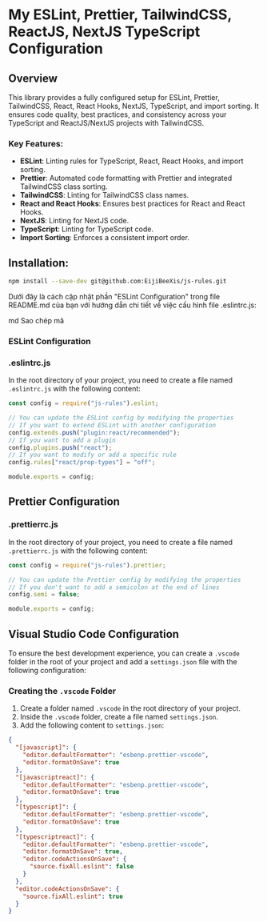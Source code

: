 # My ESLint, Prettier, TailwindCSS, ReactJS, NextJS TypeScript Configuration

## Overview

This library provides a fully configured setup for ESLint, Prettier, TailwindCSS, React, React Hooks, NextJS, TypeScript, and import sorting. It ensures code quality, best practices, and consistency across your TypeScript and ReactJS/NextJS projects with TailwindCSS.

### Key Features:

- **ESLint**: Linting rules for TypeScript, React, React Hooks, and import sorting.
- **Prettier**: Automated code formatting with Prettier and integrated TailwindCSS class sorting.
- **TailwindCSS**: Linting for TailwindCSS class names.
- **React and React Hooks**: Ensures best practices for React and React Hooks.
- **NextJS**: Linting for NextJS code.
- **TypeScript**: Linting for TypeScript code.
- **Import Sorting**: Enforces a consistent import order.

## Installation:

```sh
npm install --save-dev git@github.com:EijiBeeXis/js-rules.git
```

Dưới đây là cách cập nhật phần "ESLint Configuration" trong file README.md của bạn với hướng dẫn chi tiết về việc cấu hình file .eslintrc.js:

md
Sao chép mã

### ESLint Configuration

### .eslintrc.js

In the root directory of your project, you need to create a file named `.eslintrc.js` with the following content:

```javascript
const config = require("js-rules").eslint;

// You can update the ESLint config by modifying the properties
// If you want to extend ESLint with another configuration
config.extends.push("plugin:react/recommended");
// If you want to add a plugin
config.plugins.push("react");
// If you want to modify or add a specific rule
config.rules["react/prop-types"] = "off";

module.exports = config;
```

## Prettier Configuration

### .prettierrc.js

In the root directory of your project, you need to create a file named `.prettierrc.js` with the following content:

```javascript
const config = require("js-rules").prettier;

// You can update the Prettier config by modifying the properties
// If you don't want to add a semicolon at the end of lines
config.semi = false;

module.exports = config;
```

## Visual Studio Code Configuration

To ensure the best development experience, you can create a `.vscode` folder in the root of your project and add a `settings.json` file with the following configuration:

### Creating the `.vscode` Folder

1. Create a folder named `.vscode` in the root directory of your project.
2. Inside the `.vscode` folder, create a file named `settings.json`.
3. Add the following content to `settings.json`:

```json
{
  "[javascript]": {
    "editor.defaultFormatter": "esbenp.prettier-vscode",
    "editor.formatOnSave": true
  },
  "[javascriptreact]": {
    "editor.defaultFormatter": "esbenp.prettier-vscode",
    "editor.formatOnSave": true
  },
  "[typescript]": {
    "editor.defaultFormatter": "esbenp.prettier-vscode",
    "editor.formatOnSave": true
  },
  "[typescriptreact]": {
    "editor.defaultFormatter": "esbenp.prettier-vscode",
    "editor.formatOnSave": true,
    "editor.codeActionsOnSave": {
      "source.fixAll.eslint": false
    }
  },
  "editor.codeActionsOnSave": {
    "source.fixAll.eslint": true
  }
}
```
